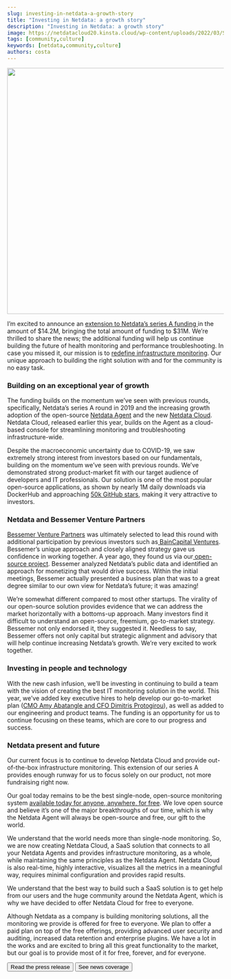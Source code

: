 ```yaml
---
slug: investing-in-netdata-a-growth-story
title: "Investing in Netdata: a growth story"
description: "Investing in Netdata: a growth story"
image: https://netdatacloud20.kinsta.cloud/wp-content/uploads/2022/03/Series-A-funding-extension.png
tags: [community,culture]
keywords: [netdata,community,culture]
authors: costa
---
```


<!--truncate-->

<img class="alignnone size-large wp-image-16618" src="https://netdatacloud20.kinsta.cloud/wp-content/uploads/2022/03/Series-A-funding-extension-1200x571.png" alt="" width="1200" height="571" />

I’m excited to announce an <a title="extension to Netdata’s series A funding" href="https://staging-www.netdata.cloud/news/netdata-extends-series-a-funding/" target="_blank" rel="noopener noreferrer">extension to Netdata’s series A funding </a>in the amount of $14.2M, bringing the total amount of funding to $31M. We’re thrilled to share the news; the additional funding will help us continue building the future of health monitoring and performance troubleshooting. In case you missed it, our mission is to <a title="redefine infrastructure monitoring" href="https://staging-www.netdata.cloud/blog/redefining-monitoring-netdata/" target="_blank" rel="noopener noreferrer">redefine infrastructure monitoring</a>. Our unique approach to building the right solution with and for the community is no easy task.
<h3>Building on an exceptional year of growth</h3>
The funding builds on the momentum we’ve seen with previous rounds, specifically, Netdata’s series A round in 2019 and the increasing growth adoption of the open-source <a title="Netdata Agent" href="https://staging-www.netdata.cloud/agent/" target="_blank" rel="noopener noreferrer">Netdata Agent</a> and the new <a title="Netdata Cloud" href="https://staging-www.netdata.cloud/cloud/" target="_blank" rel="noopener noreferrer">Netdata Cloud</a>. Netdata Cloud, released earlier this year, builds on the Agent as a cloud-based console for streamlining monitoring and troubleshooting infrastructure-wide.

Despite the macroeconomic uncertainty due to COVID-19, we saw extremely strong interest from investors based on our fundamentals, building on the momentum we’ve seen with previous rounds. We’ve demonstrated strong product-market fit with our target audience of developers and IT professionals. Our solution is one of the most popular open-source applications, as shown by nearly 1M daily downloads via DockerHub and approaching <a title="50k GitHub stars" href="https://github.com/netdata/netdata/stargazers" target="_blank" rel="noopener noreferrer">50k GitHub stars</a>, making it very attractive to investors.
<h3>Netdata and Bessemer Venture Partners</h3>
<a title="Bessemer Venture Partners" href="https://www.bvp.com/" target="_blank" rel="noopener noreferrer">Bessemer Venture Partners</a> was ultimately selected to lead this round with additional participation by previous investors such as<a title=" BainCapital Ventures" href="https://www.baincapitalventures.com/" target="_blank" rel="noopener noreferrer"> BainCapital Ventures</a>. Bessemer’s unique approach and closely aligned strategy gave us confidence in working together. A year ago, they found us via our<a title=" open-source project" href="https://github.com/netdata/netdata" target="_blank" rel="noopener noreferrer"> open-source project</a>. Bessemer analyzed Netdata’s public data and identified an approach for monetizing that would drive success. Within the initial meetings, Bessemer actually presented a business plan that was to a great degree similar to our own view for Netdata’s future; it was amazing!

We’re somewhat different compared to most other startups. The virality of our open-source solution provides evidence that we can address the market horizontally with a bottoms-up approach. Many investors find it difficult to understand an open-source, freemium, go-to-market strategy. Bessemer not only endorsed it, they suggested it. Needless to say, Bessemer offers not only capital but strategic alignment and advisory that will help continue increasing Netdata’s growth. We’re very excited to work together.
<h3>Investing in people and technology</h3>
With the new cash infusion, we’ll be investing in continuing to build a team with the vision of creating the best IT monitoring solution in the world. This year, we’ve added key executive hires to help develop our go-to-market plan (<a title="CMO Amy Abatangle and CFO Dimitris Protogirou" href="https://staging-www.netdata.cloud/about/" target="_blank" rel="noopener noreferrer">CMO Amy Abatangle and CFO Dimitris Protogirou</a>), as well as added to our engineering and product teams. The funding is an opportunity for us to continue focusing on these teams, which are core to our progress and success.
<h3>Netdata present and future</h3>
Our current focus is to continue to develop Netdata Cloud and provide out-of-the-box infrastructure monitoring. This extension of our series A provides enough runway for us to focus solely on our product, not more fundraising right now.

Our goal today remains to be the best single-node, open-source monitoring system <a title="available today for anyone, anywhere, for free" href="https://staging-www.netdata.cloud/blog/why-netdata-is-free/" target="_blank" rel="noopener noreferrer">available today for anyone, anywhere, for free</a>. We love open source and believe it’s one of the major breakthroughs of our time, which is why the Netdata Agent will always be open-source and free, our gift to the world.

We understand that the world needs more than single-node monitoring. So, we are now creating Netdata Cloud, a SaaS solution that connects to all your Netdata Agents and provides infrastructure monitoring, as a whole, while maintaining the same principles as the Netdata Agent. Netdata Cloud is also real-time, highly interactive, visualizes all the metrics in a meaningful way, requires minimal configuration and provides rapid results.

We understand that the best way to build such a SaaS solution is to get help from our users and the huge community around the Netdata Agent, which is why we have decided to offer Netdata Cloud for free to everyone.

Although Netdata as a company is building monitoring solutions, all the monitoring we provide is offered for free to everyone. We plan to offer a paid plan on top of the free offerings, providing advanced user security and auditing, increased data retention and enterprise plugins. We have a lot in the works and are excited to bring all this great functionality to the market, but our goal is to provide most of it for free, forever, and for everyone.

<a href="https://staging-www.netdata.cloud/news/netdata-extends-series-a-funding/" target="_blank" rel="noopener"><button>Read the press release</button></a> <a href="https://staging-www.netdata.cloud/news" target="_blank" rel="noopener"><button>See news coverage</button></a>